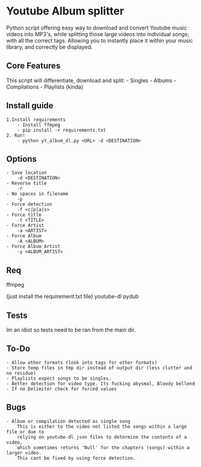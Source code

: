 # Youtube Album splitter
Python script offering easy way to download and convert Youtube music videos into MP3's, while splitting those large videos into individual songs; with all the correct tags. 
Allowing you to instantly place it within your music library, and correctly be displayed. 

## Core Features
This script will differentiate, download and split:
    - Singles
    - Albums
    - Compilations
    - Playlists (kinda)

## Install guide
    1.Install requirements
        - Install ffmpeg
        - pip install -r requirements.txt
    2. Run!
        - python yt_album_dl.py <URL> -d <DESTINATION>

## Options
    - Save location
        -d <DESTINATION>
    - Reverse title
        -r
    - No spaces in filename
        -p
    - Force detection
        -f <c|p|a|s>
    - Force title
        -t <TITLE>
    - Force Artist
        -a <ARTIST>
    - Force Album
        -A <ALBUM>
    - Force Album Artist
        -y <ALBUM_ARTIST>

## Req
ffmpeg

(just install the requirement.txt file)
youtube-dl
pydub

## Tests

Im an idiot so tests need to be ran from the main dir.

## To-Do
    - Allow other formats (look into tags for other formats)
    - Store temp files in tmp dir instead of output dir (less clutter and no residue)
    - Playlists expect songs to be singles.
    - Better detection for video type. Its fucking abysmal, Bloody bellend
    - If no Delimiter check for forced values

## Bugs
    - Album or compilation detected as single song
        This is either to the video not listed the songs within a large file or due to
        relying on youtube-dl json files to determine the contents of a video,
        which sometimes returns 'Null' for the chapters (songs) within a larger video.
        This cant be fixed by using force detection.
